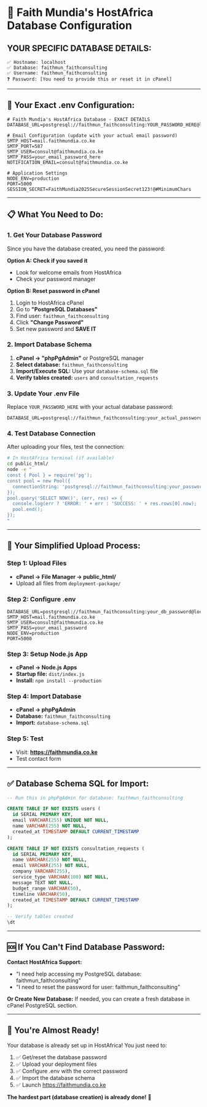# 🎯 Faith Mundia's HostAfrica Database Configuration

## **YOUR SPECIFIC DATABASE DETAILS:**

```
✅ Hostname: localhost
✅ Database: faithmun_faithconsulting  
✅ Username: faithmun_faithconsulting
❓ Password: [You need to provide this or reset it in cPanel]
```

---

## 🔧 **Your Exact .env Configuration:**

```env
# Faith Mundia's HostAfrica Database - EXACT DETAILS
DATABASE_URL=postgresql://faithmun_faithconsulting:YOUR_PASSWORD_HERE@localhost:5432/faithmun_faithconsulting

# Email Configuration (update with your actual email password)
SMTP_HOST=mail.faithmundia.co.ke
SMTP_PORT=587
SMTP_USER=consult@faithmundia.co.ke
SMTP_PASS=your_email_password_here
NOTIFICATION_EMAIL=consult@faithmundia.co.ke

# Application Settings
NODE_ENV=production
PORT=5000
SESSION_SECRET=FaithMundia2025SecureSessionSecret123!@#MinimumChars
```

---

## 📋 **What You Need to Do:**

### **1. Get Your Database Password**
Since you have the database created, you need the password:

**Option A: Check if you saved it**
- Look for welcome emails from HostAfrica
- Check your password manager

**Option B: Reset password in cPanel**
1. Login to HostAfrica cPanel
2. Go to **"PostgreSQL Databases"**
3. Find user: `faithmun_faithconsulting`
4. Click **"Change Password"**
5. Set new password and **SAVE IT**

### **2. Import Database Schema**
1. **cPanel → "phpPgAdmin"** or PostgreSQL manager
2. **Select database:** `faithmun_faithconsulting`
3. **Import/Execute SQL:** Use your `database-schema.sql` file
4. **Verify tables created:** `users` and `consultation_requests`

### **3. Update Your .env File**
Replace `YOUR_PASSWORD_HERE` with your actual database password:
```env
DATABASE_URL=postgresql://faithmun_faithconsulting:your_actual_password@localhost:5432/faithmun_faithconsulting
```

### **4. Test Database Connection**
After uploading your files, test the connection:
```bash
# In HostAfrica terminal (if available)
cd public_html/
node -e "
const { Pool } = require('pg');
const pool = new Pool({ 
  connectionString: 'postgresql://faithmun_faithconsulting:your_password@localhost:5432/faithmun_faithconsulting' 
});
pool.query('SELECT NOW()', (err, res) => {
  console.log(err ? 'ERROR: ' + err : 'SUCCESS: ' + res.rows[0].now);
  pool.end();
});
"
```

---

## 🎯 **Your Simplified Upload Process:**

### **Step 1: Upload Files**
- **cPanel → File Manager → public_html/**
- Upload all files from `deployment-package/`

### **Step 2: Configure .env**
```env
DATABASE_URL=postgresql://faithmun_faithconsulting:your_db_password@localhost:5432/faithmun_faithconsulting
SMTP_HOST=mail.faithmundia.co.ke
SMTP_USER=consult@faithmundia.co.ke
SMTP_PASS=your_email_password
NODE_ENV=production
PORT=5000
```

### **Step 3: Setup Node.js App**
- **cPanel → Node.js Apps**
- **Startup file:** `dist/index.js`
- **Install:** `npm install --production`

### **Step 4: Import Database**
- **cPanel → phpPgAdmin**
- **Database:** `faithmun_faithconsulting`
- **Import:** `database-schema.sql`

### **Step 5: Test**
- Visit: **https://faithmundia.co.ke**
- Test contact form

---

## ✅ **Database Schema SQL for Import:**

```sql
-- Run this in phpPgAdmin for database: faithmun_faithconsulting

CREATE TABLE IF NOT EXISTS users (
  id SERIAL PRIMARY KEY,
  email VARCHAR(255) UNIQUE NOT NULL,
  name VARCHAR(255) NOT NULL,
  created_at TIMESTAMP DEFAULT CURRENT_TIMESTAMP
);

CREATE TABLE IF NOT EXISTS consultation_requests (
  id SERIAL PRIMARY KEY,
  name VARCHAR(255) NOT NULL,
  email VARCHAR(255) NOT NULL,
  company VARCHAR(255),
  service_type VARCHAR(100) NOT NULL,
  message TEXT NOT NULL,
  budget_range VARCHAR(50),
  timeline VARCHAR(50),
  created_at TIMESTAMP DEFAULT CURRENT_TIMESTAMP
);

-- Verify tables created
\dt
```

---

## 🆘 **If You Can't Find Database Password:**

**Contact HostAfrica Support:**
- "I need help accessing my PostgreSQL database: faithmun_faithconsulting"
- "I need to reset the password for user: faithmun_faithconsulting"

**Or Create New Database:**
If needed, you can create a fresh database in cPanel PostgreSQL section.

---

## 🎉 **You're Almost Ready!**

Your database is already set up in HostAfrica! You just need to:
1. ✅ Get/reset the database password
2. ✅ Upload your deployment files  
3. ✅ Configure .env with the correct password
4. ✅ Import the database schema
5. ✅ Launch https://faithmundia.co.ke

**The hardest part (database creation) is already done!** 🚀
